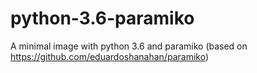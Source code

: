 # python-3.6-paramiko
A minimal image with python 3.6 and paramiko
(based on https://github.com/eduardoshanahan/paramiko)
